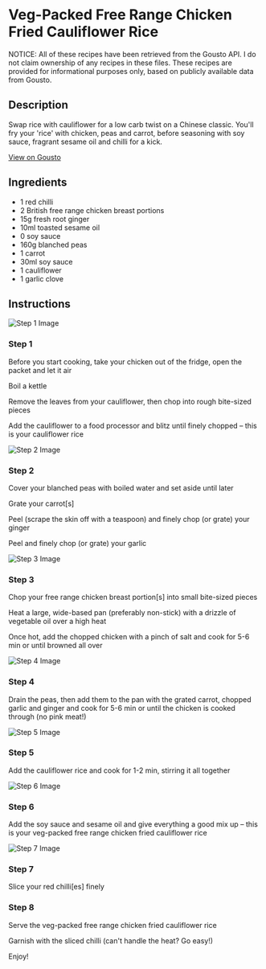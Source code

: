# Veg-Packed Free Range Chicken Fried Cauliflower Rice

NOTICE: All of these recipes have been retrieved from the Gousto API. I do not claim ownership of any recipes in these files. These recipes are provided for informational purposes only, based on publicly available data from Gousto.

## Description

Swap rice with cauliflower for a low carb twist on a Chinese classic. You'll fry your 'rice' with chicken, peas and carrot, before seasoning with soy sauce, fragrant sesame oil and chilli for a kick.

[View on Gousto](https://www.gousto.co.uk/recipes/cookbook/veg-packed-free-range-chicken-fried-cauliflower-rice)

## Ingredients

- 1 red chilli
- 2 British free range chicken breast portions
- 15g fresh root ginger 
- 10ml toasted sesame oil
- 0 soy sauce
- 160g blanched peas
- 1 carrot
- 30ml soy sauce
- 1 cauliflower
- 1 garlic clove

## Instructions

![Step 1 Image](https://production-media.gousto.co.uk/cms/recipe-step-image/Step-1-1711468247819-x200.jpg)

### Step 1

Before you start cooking, take your chicken out of the fridge, open the packet and let it air

Boil a kettle

Remove the leaves from your cauliflower, then chop into rough bite-sized pieces

Add the cauliflower to a food processor and blitz until finely chopped – this is your cauliflower rice

![Step 2 Image](https://production-media.gousto.co.uk/cms/recipe-step-image/Step-2-1711468276060-x200.jpg)

### Step 2

Cover your blanched peas with boiled water and set aside until later

Grate your carrot[s]

Peel (scrape the skin off with a teaspoon) and finely chop (or grate) your ginger

Peel and finely chop (or grate) your garlic

![Step 3 Image](https://production-media.gousto.co.uk/cms/recipe-step-image/Step-3-30-1712238964420-x200.jpg)

### Step 3

Chop your free range chicken breast portion[s] into small bite-sized pieces

Heat a large, wide-based pan (preferably non-stick) with a drizzle of vegetable oil over a high heat

Once hot, add the chopped chicken with a pinch of salt and cook for 5-6 min or until browned all over

![Step 4 Image](https://production-media.gousto.co.uk/cms/recipe-step-image/Step-4-25-1712238971821-x200.jpg)

### Step 4

Drain the peas, then add them to the pan with the grated carrot, chopped garlic and ginger and cook for 5-6 min or until the chicken is cooked through (no pink meat!)

![Step 5 Image](https://production-media.gousto.co.uk/cms/recipe-step-image/Step-5-26-1712238976970-x200.jpg)

### Step 5

Add the cauliflower rice and cook for 1-2 min, stirring it all together

![Step 6 Image](https://production-media.gousto.co.uk/cms/recipe-step-image/Step-6-26-1712238997946-x200.jpg)

### Step 6

Add the soy sauce and sesame oil and give everything a good mix up – this is your veg-packed free range chicken fried cauliflower rice

![Step 7 Image](https://production-media.gousto.co.uk/cms/recipe-step-image/Step-7-25-1712238989568-x200.jpg)

### Step 7

Slice your red chilli[es] finely

### Step 8

Serve the veg-packed free range chicken fried cauliflower rice

Garnish with the sliced chilli (can't handle the heat? Go easy!)

Enjoy!

